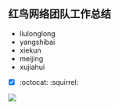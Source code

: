 ## 红鸟网络团队工作总结

- liulonglong
- yangshibai
- xiekun
- meijing
- xujiahui 


- [x]   :octocat:  :squirrel:

![](https://github.com/HnAndroid/Work-Summary/blob/master/path.gif1?raw=true)
